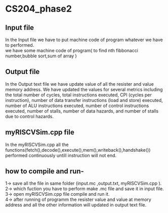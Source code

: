 # CS204_phase2
## Input file
In the Input file we have to put machine code of program whatever we have to performed.    
we have some machine code of program( to  find nth fibbonacci number,bubble sort,sum of array )  

## Output file
In the Output text file we have update value of all the resister and value  memory address. 
We have updated the values for several metrics including the total number of cycles, total instructions executed, CPI (cycles per instruction), number of data transfer instructions (load and store) executed, number of ALU instructions executed, number of control instructions executed, number of stalls, number of data hazards, and number of stalls due to control hazards.

## myRISCVSim.cpp file
In the myRISCVSim.cpp all the functions(fetch(),decode(),execute(),mem(),writeback(),handshake()) performed continuously untill instruction will not end.

## how to compile and run-

1-> save all the file in same folder (input.mc ,output.txt, myRISCVSim.cpp ).    
2-> which fuction you have to perform make .mc file and save it in input file.  
3-> open myRISCVSim.cpp file compile and run it.  
4-> after running of programm the resister value and value at memory address and all the other information will updated in output text file.  
